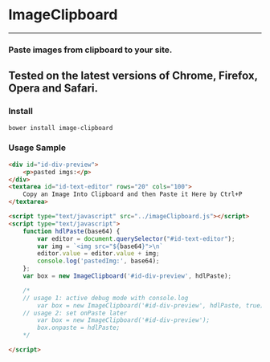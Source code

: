 # ImageClipboard
---
### Paste images from clipboard to your site.
Tested on the latest versions of Chrome, Firefox, Opera and Safari.
---

### Install
```
bower install image-clipboard
```

### Usage Sample

```html
<div id="id-div-preview">
    <p>pasted imgs:</p>
</div>
<textarea id="id-text-editor" rows="20" cols="100">
    Copy an Image Into Clipboard and then Paste it Here by Ctrl+P
</textarea>

<script type="text/javascript" src="../imageClipboard.js"></script>
<script type="text/javascript">
    function hdlPaste(base64) {
        var editor = document.querySelector("#id-text-editor");
        var img = `<img src="${base64}">\n`
        editor.value = editor.value + img;
        console.log('pastedImg:', base64);
    };
    var box = new ImageClipboard('#id-div-preview', hdlPaste);

    /*
    // usage 1: active debug mode with console.log
        var box = new ImageClipboard('#id-div-preview', hdlPaste, true);
    // usage 2: set onPaste later
        var box = new ImageClipboard('#id-div-preview');
        box.onpaste = hdlPaste;
    */

</script>
```

